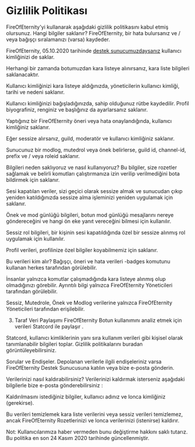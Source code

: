 # Gizlilik Politikası

FireOfEternity'yi kullanarak aşağıdaki gizlilik politikasını kabul etmiş olursunuz.
Hangi bilgiler saklanır?
FireOfEternity, bir hata bulursanız ve / veya bağışçı sıralamanızı (varsa) kaydeder.

FireOfEternity, 05.10.2020 tarihinde [destek sunucumuzdaysanız](https://discord.gg/zoom) kullanıcı kimliğinizi de saklar.

Herhangi bir zamanda botumuzdan kara listeye alınırsanız, kara liste bilgileri saklanacaktır.

Kullanıcı kimliğinizi kara listeye aldığınızda, yöneticilerin kullanıcı kimliği, tarihi ve nedeni saklanır.

Kullanıcı kimliğinizi bağışladığınızda, sahip olduğunuz rütbe kaydedilir. Profil biyografiniz, renginiz ve başlığınız da ayarlarsanız saklanır.

Yaptığınız bir FireOfEternity öneri veya hata onaylandığında, kullanıcı kimliğiniz saklanır.

Eğer sessize alırsanız, guild, moderatör ve kullanıcı kimliğiniz saklanır.

Sunucunuz bir modlog, mutedrol veya önek belirlerse, guild id, channel-id, prefix ve / veya roleid saklanır.

Bilgileri neden saklıyoruz ve nasıl kullanıyoruz?
Bu bilgiler, size rozetler sağlamak ve belirli komutları çalıştırmanıza izin verilip verilmediğini bota bildirmek için saklanır.

Sesi kapatılan veriler, sizi geçici olarak sessize almak ve sunucudan çıkıp yeniden katıldığınızda sessize alma işleminizi yeniden uygulamak için saklanır.

Önek ve mod günlüğü bilgileri, botun mod günlüğü mesajlarını nereye göndereceğini ve hangi ön eke yanıt vereceğini bilmesi için kullanılır.

Sessiz rol bilgileri, bir kişinin sesi kapatıldığında özel bir sessize alınmış rol uygulamak için kullanılır.

Profil verileri, profilinize özel bilgiler koyabilmemiz için saklanır.

Bu verileri kim alır?
Bağışçı, öneri ve hata verileri -badges komutunu kullanan herkes tarafından görülebilir.

İnsanlar yalnızca komutlar çalışmadığında kara listeye alınmış olup olmadığınızı görebilir. Ayrıntılı bilgi yalnızca FireOfEternity Yöneticileri tarafından görülebilir.

Sessiz, Mutedrole, Önek ve Modlog verilerine yalnızca FireOfEternity Yöneticileri tarafından erişilebilir.

3. Taraf Veri Paylaşımı
FireOfEternity Botun kullanımını analiz etmek için verileri Statcord ile paylaşır .

Statcord, kullanıcı kimliklerinin yanı sıra kullanım verileri gibi kişisel olarak tanımlanabilir bilgileri toplar. Gizlilik politikalarını buradan görüntüleyebilirsiniz.

Sorular ve Endişeler.
Depolanan verilerle ilgili endişeleriniz varsa FireOfEternity Destek Sunucusuna katılın veya bize e-posta gönderin.

Verilerinizi nasıl kaldırabilirsiniz?
Verilerinizi kaldırmak isterseniz aşağıdaki bilgilerle bize e-posta gönderebilirsiniz :

Kaldırılmasını istediğiniz bilgiler, kullanıcı adınız ve lonca kimliğiniz (gerekirse).

Bu verileri temizlemek kara liste verilerini veya sessiz verileri temizlemez, ancak FireOfEternity Rozetlerinizi ve lonca verilerinizi (istenirse) kaldırır.


Not: Kullanıcılarımıza haber vermeden bunu değiştirme hakkını saklı tutarız.
Bu politika en son 24 Kasım 2020 tarihinde güncellenmiştir.
